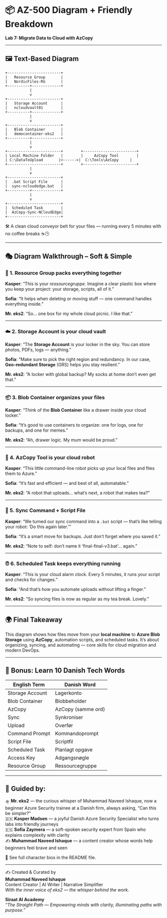 # 📦 AZ-500 Diagram + Friendly Breakdown  
**Lab 7: Migrate Data to Cloud with AzCopy**

---

## 🖼️ Text-Based Diagram

```
+------------------------+
|   Resource Group       |
|   NordicFiles-RG       |
+----------+-------------+
           |
           v
+------------------------+
|   Storage Account      |
|   ncloudvault01        |
+----------+-------------+
           |
           v
+------------------------+
|   Blob Container       |
|   democontainer-eks2   |
+----------+-------------+
           |
           v
+------------------------+        +------------------------+
| Local Machine Folder   |        |     AzCopy Tool        |
| C:\DataToUpload       |<------>|  C:\Tools\AzCopy     |
+------------------------+        +------------------------+
           |
           v
+------------------------+
|  .bat Script File      |
|  sync-ncloudedge.bat   |
+----------+-------------+
           |
           v
+------------------------+
|  Scheduled Task        |
|  AzCopy-Sync-NCloudEdge|
+------------------------+
```

🛠️ A clean cloud conveyor belt for your files — running every 5 minutes with no coffee breaks ☕🕒

---

## 🎭 Diagram Walkthrough – Soft & Simple

### 🎒 1. **Resource Group** packs everything together

**Kasper**: “This is your *ressourcegruppe*. Imagine a clear plastic box where you keep your project: your storage, scripts, all of it.”

**Sofia**: “It helps when deleting or moving stuff — one command handles everything inside.”

**Mr. eks2**: “So… one box for my whole cloud picnic. I like that.”

---

### ☁️ 2. **Storage Account** is your cloud vault

**Kasper**: “The **Storage Account** is your locker in the sky. You can store photos, PDFs, logs — anything.”

**Sofia**: “Make sure to pick the right region and redundancy. In our case, **Geo-redundant Storage** (GRS) helps you stay resilient.”

**Mr. eks2**: “A locker with global backup? My socks at home don’t even get that.”

---

### 📦 3. **Blob Container** organizes your files

**Kasper**: “Think of the **Blob Container** like a drawer inside your cloud locker.”

**Sofia**: “It’s good to use containers to organize: one for logs, one for backups, and one for memes.”

**Mr. eks2**: “Ah, drawer logic. My mum would be proud.”

---

### 🤖 4. **AzCopy Tool** is your cloud robot

**Kasper**: “This little command-line robot picks up your local files and flies them to Azure.”

**Sofia**: “It’s fast and efficient — and best of all, automatable.”

**Mr. eks2**: “A robot that uploads… what’s next, a robot that makes tea?”

---

### 🔁 5. **Sync Command + Script File**

**Kasper**: “We turned our sync command into a `.bat` script — that’s like telling your robot: ‘Do this again later.’”

**Sofia**: “It’s a smart move for backups. Just don’t forget where you saved it.”

**Mr. eks2**: “Note to self: don’t name it ‘final-final-v3.bat’... again.”

---

### ⏰ 6. **Scheduled Task** keeps everything running

**Kasper**: “This is your cloud alarm clock. Every 5 minutes, it runs your script and checks for changes.”

**Sofia**: “And that’s how you automate uploads without lifting a finger.”

**Mr. eks2**: “So syncing files is now as regular as my tea break. Lovely.”

---

## 🌍 Final Takeaway

This diagram shows how files move from your **local machine** to **Azure Blob Storage** using **AzCopy**, automation scripts, and scheduled tasks. It’s about organizing, syncing, and automating — core skills for cloud migration and modern DevOps.

---

## 📘 Bonus: Learn 10 Danish Tech Words

| English Term         | Danish Word            |
|----------------------|-------------------------|
| Storage Account      | Lagerkonto              |
| Blob Container       | Blobbeholder            |
| AzCopy               | AzCopy (samme ord)      |
| Sync                 | Synkroniser             |
| Upload               | Overfør                 |
| Command Prompt       | Kommandoprompt          |
| Script File          | Scriptfil               |
| Scheduled Task       | Planlagt opgave         |
| Access Key           | Adgangsnøgle            |
| Resource Group       | Ressourcegruppe         |

---

## 🧾 Guided by:  
🛸 **Mr. eks2** — the curious whisper of Muhammad Naveed Ishaque, now a beginner Azure Security trainee at a Danish firm, always asking, “Can this be simpler?”  
🇩🇰 **Kasper Madsen** — a joyful Danish Azure Security Specialist who turns labs into friendly journeys  
🇪🇸 **Sofia Zaymera** — a soft-spoken security expert from Spain who explains complexity with clarity  
✍️ **Muhammad Naveed Ishaque** — a content creator whose words help beginners feel brave and seen  

🔎 See full character bios in the README file.

---

✍️ Created & Curated by  
**Muhammad Naveed Ishaque**  
Content Creator | AI Writer | Narrative Simplifier  
_With the inner voice of eks2 — the whisper behind the work._  

**Siraat AI Academy**  
_“The Straight Path — Empowering minds with clarity, illuminating paths with purpose.”_
